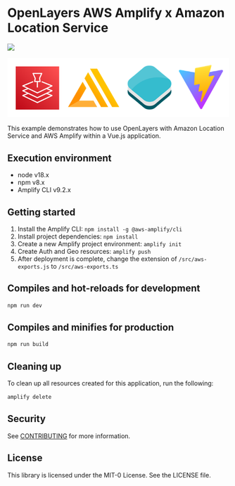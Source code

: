 # OpenLayers AWS Amplify x Amazon Location Service

![](./img/README01.gif)

![](./img/README02.png)

This example demonstrates how to use OpenLayers with Amazon Location Service and AWS Amplify within a Vue.js application.

## Execution environment

- node v18.x
- npm v8.x
- Amplify CLI v9.2.x

## Getting started

1. Install the Amplify CLI: `npm install -g @aws-amplify/cli`
2. Install project dependencies: `npm install`
3. Create a new Amplify project environment: `amplify init`
4. Create Auth and Geo resources: `amplify push`
5. After deployment is complete, change the extension of `/src/aws-exports.js` to `/src/aws-exports.ts`

## Compiles and hot-reloads for development

```sh
npm run dev
```

## Compiles and minifies for production

```sh
npm run build
```

## Cleaning up

To clean up all resources created for this application, run the following:

```sh
amplify delete
```

## Security

See [CONTRIBUTING](../CONTRIBUTING.md) for more information.

## License

This library is licensed under the MIT-0 License. See the LICENSE file.
